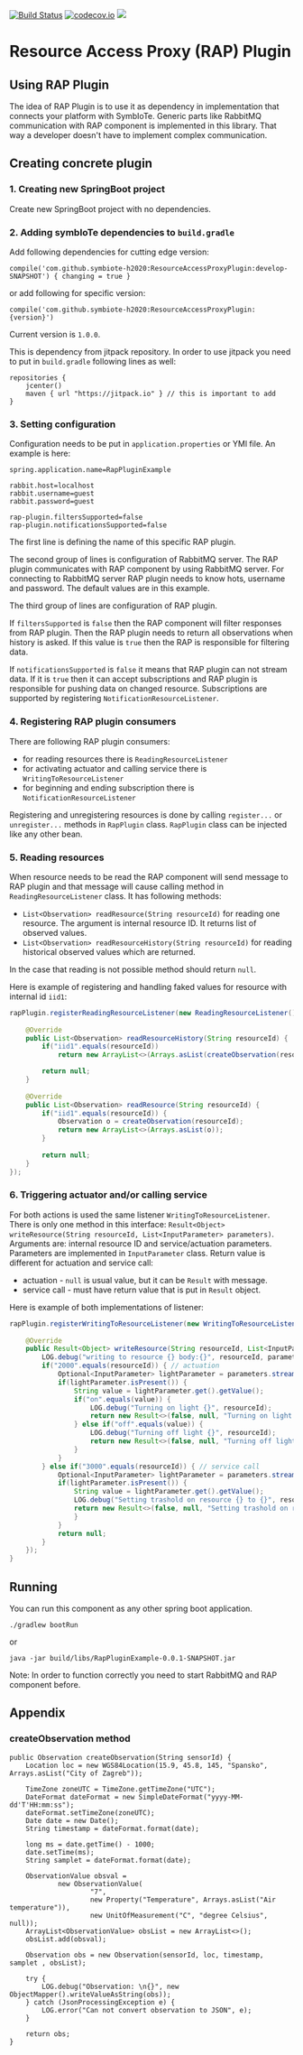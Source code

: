 [![Build Status](https://api.travis-ci.org/symbiote-h2020/ResourceAccessProxyPlugin.svg?branch=develop)](https://api.travis-ci.org/symbiote-h2020/ResourceAccessProxyPlugin)
[![codecov.io](https://codecov.io/github/symbiote-h2020/ResourceAccessProxyPlugin/branch/staging/graph/badge.svg)](https://codecov.io/github/symbiote-h2020/ResourceAccessProxyPlugin)
[![](https://jitpack.io/v/symbiote-h2020/ResourceAccessProxyPlugin.svg)](https://jitpack.io/#symbiote-h2020/ResourceAccessProxyPlugin)

# Resource Access Proxy (RAP) Plugin

## Using RAP Plugin

The idea of RAP Plugin is to use it as dependency in implementation that connects your platform with SymbIoTe. 
Generic parts like RabbitMQ communication with RAP component is implemented in this library. 
That way a developer doesn't have to implement complex communication. 

## Creating concrete plugin

### 1. Creating new SpringBoot project

Create new SpringBoot project with no dependencies.

### 2. Adding symbIoTe dependencies to `build.gradle`

Add following dependencies for cutting edge version:

`compile('com.github.symbiote-h2020:ResourceAccessProxyPlugin:develop-SNAPSHOT') { changing = true }`

or add following for specific version:

`compile('com.github.symbiote-h2020:ResourceAccessProxyPlugin:{version}')`

Current version is `1.0.0`.

This is dependency from jitpack repository. 
In order to use jitpack you need to put in `build.gradle` 
following lines as well:

```
repositories {
	jcenter()
	maven { url "https://jitpack.io" } // this is important to add
}
```

### 3. Setting configuration

Configuration needs to be put in `application.properties` or YMl file. An example is here:

```
spring.application.name=RapPluginExample

rabbit.host=localhost
rabbit.username=guest
rabbit.password=guest

rap-plugin.filtersSupported=false
rap-plugin.notificationsSupported=false
```

The first line is defining the name of this specific RAP plugin.

The second group of lines is configuration of RabbitMQ server. The RAP plugin communicates
with RAP component by using RabbitMQ server. For connecting to RabbitMQ server RAP plugin
needs to know hots, username and password. The default values are in this example.

The third group of lines are configuration of RAP plugin. 

If `filtersSupported` is `false` then
the RAP component will filter responses from RAP plugin. Then the RAP plugin needs to return
all observations when history is asked. If this value is `true` then the RAP is responsible
for filtering data.

If `notificationsSupported` is `false` it means that RAP plugin can not stream data. If it
is `true` then it can accept subscriptions and RAP plugin is responsible for pushing data
on changed resource. Subscriptions are supported by registering `NotificationResourceListener`. 

### 4. Registering RAP plugin consumers

There are following RAP plugin consumers:
- for reading resources there is `ReadingResourceListener`
- for activating actuator and calling service there is `WritingToResourceListener`
- for beginning and ending subscription there is `NotificationResourceListener`

Registering and unregistering resources is done by calling `register...` or `unregister...` methods
in `RapPlugin` class. `RapPlugin` class can be injected like any other bean.

### 5. Reading resources
When resource needs to be read the RAP component will send message to RAP plugin and
that message will cause calling method in `ReadingResourceListener` class.
It has following methods:

- `List<Observation> readResource(String resourceId)` for reading one resource.
The argument is internal resource ID. It returns list of observed values.
- `List<Observation> readResourceHistory(String resourceId)` for reading
historical observed values which are returned.

In the case that reading is not possible method should return `null`.

Here is example of registering and handling faked values for resource with internal id `iid1`:

```java
rapPlugin.registerReadingResourceListener(new ReadingResourceListener() {
    
    @Override
    public List<Observation> readResourceHistory(String resourceId) {
        if("iid1".equals(resourceId))
            return new ArrayList<>(Arrays.asList(createObservation(resourceId), createObservation(resourceId), createObservation(resourceId)));

        return null;
    }
    
    @Override
    public List<Observation> readResource(String resourceId) {
        if("iid1".equals(resourceId)) {
            Observation o = createObservation(resourceId);
            return new ArrayList<>(Arrays.asList(o));
        }
            
        return null;            
    }
});
```
 
### 6. Triggering actuator and/or calling service
For both actions is used the same listener `WritingToResourceListener`. There 
is only one method in this interface: 
`Result<Object> writeResource(String resourceId, List<InputParameter> parameters)`.
Arguments are: internal resource ID and service/actuation parameters.
Parameters are implemented in `InputParameter` class. Return value is different
for actuation and service call:
- actuation - `null` is usual value, but it can be `Result` with message.
- service call - must have return value that is put in `Result` object.

Here is example of both implementations of listener:
```java
rapPlugin.registerWritingToResourceListener(new WritingToResourceListener() {
    
    @Override
    public Result<Object> writeResource(String resourceId, List<InputParameter> parameters) {
        LOG.debug("writing to resource {} body:{}", resourceId, parameters);
        if("2000".equals(resourceId)) { // actuation
            Optional<InputParameter> lightParameter = parameters.stream().filter(p -> p.getName().equals("light")).findFirst();
            if(lightParameter.isPresent()) {
                String value = lightParameter.get().getValue();
                if("on".equals(value)) {
                    LOG.debug("Turning on light {}", resourceId);
                    return new Result<>(false, null, "Turning on light " + resourceId);
                } else if("off".equals(value)) {
                    LOG.debug("Turning off light {}", resourceId);
                    return new Result<>(false, null, "Turning off light " + resourceId);
                }
            }
        } else if("3000".equals(resourceId)) { // service call
            Optional<InputParameter> lightParameter = parameters.stream().filter(p -> p.getName().equals("trasholdTemperature")).findFirst();
            if(lightParameter.isPresent()) {
                String value = lightParameter.get().getValue();
                LOG.debug("Setting trashold on resource {} to {}", resourceId, value);
                return new Result<>(false, null, "Setting trashold on resource " + resourceId + " to " + value);
                }
            }
            return null;
        }
    });
}
```

## Running

You can run this component as any other spring boot application.

`./gradlew bootRun`

or

`java -jar build/libs/RapPluginExample-0.0.1-SNAPSHOT.jar`

Note: In order to function correctly you need to start RabbitMQ and RAP component before.

## Appendix
### createObservation method
```
public Observation createObservation(String sensorId) {        
    Location loc = new WGS84Location(15.9, 45.8, 145, "Spansko", Arrays.asList("City of Zagreb"));
    
    TimeZone zoneUTC = TimeZone.getTimeZone("UTC");
    DateFormat dateFormat = new SimpleDateFormat("yyyy-MM-dd'T'HH:mm:ss");
    dateFormat.setTimeZone(zoneUTC);
    Date date = new Date();
    String timestamp = dateFormat.format(date);
    
    long ms = date.getTime() - 1000;
    date.setTime(ms);
    String samplet = dateFormat.format(date);
    
    ObservationValue obsval = 
            new ObservationValue(
                    "7", 
                    new Property("Temperature", Arrays.asList("Air temperature")), 
                    new UnitOfMeasurement("C", "degree Celsius", null));
    ArrayList<ObservationValue> obsList = new ArrayList<>();
    obsList.add(obsval);
    
    Observation obs = new Observation(sensorId, loc, timestamp, samplet , obsList);
    
    try {
        LOG.debug("Observation: \n{}", new ObjectMapper().writeValueAsString(obs));
    } catch (JsonProcessingException e) {
        LOG.error("Can not convert observation to JSON", e);
    }
    
    return obs;
}
```

